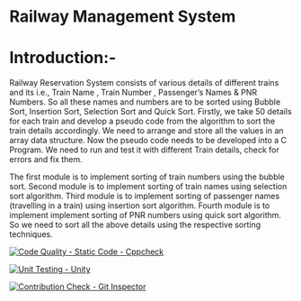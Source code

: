 # Railway Management System 


# Introduction:-
Railway  Reservation  System  consists  of   various  details  of  different  trains  and  its  i.e.,  Train  Name , Train  Number , Passenger’s  Names & PNR  Numbers.  So  all  these  names  and  numbers  are  to  be  sorted  using  Bubble  Sort,  Insertion  Sort,  Selection Sort  and Quick  Sort.  Firstly,  we  take  50  details  for  each  train  and  develop  a  pseudo code  from  the  algorithm  to  sort  the train  details  accordingly.  We  need  to arrange  and  store  all  the values  in  an  array  data  structure.  Now  the  pseudo   code needs  to  be developed  into  a  C  Program. We  need  to  run  and  test  it  with  different   Train  details,  check  for  errors  and  fix  them.  

The first module is to implement sorting of train numbers using the bubble sort. Second module is to implement sorting of train names using selection sort algorithm. Third module is to implement sorting of passenger names (travelling in a train) using insertion sort algorithm. Fourth module is to implement implement sorting of PNR numbers using quick sort algorithm. So we need to sort all the above details using the respective sorting techniques. 



[![Code Quality - Static Code - Cppcheck](https://github.com/Triveni22/Mini-Project/actions/workflows/cppcheck.yml/badge.svg)](https://github.com/Triveni22/Mini-Project/actions/workflows/cppcheck.yml)

[![Unit Testing - Unity](https://github.com/Triveni22/Mini-Project/actions/workflows/unity.yml/badge.svg)](https://github.com/Triveni22/Mini-Project/actions/workflows/unity.yml)


 [![Contribution Check - Git Inspector](https://github.com/Triveni22/Mini-Project/actions/workflows/gitinspector.yml/badge.svg)](https://github.com/Triveni22/Mini-Project/actions/workflows/gitinspector.yml)




                          
